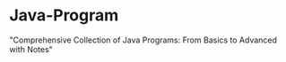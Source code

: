 # Java-Program
"Comprehensive Collection of Java Programs: From Basics to Advanced with Notes"                        
